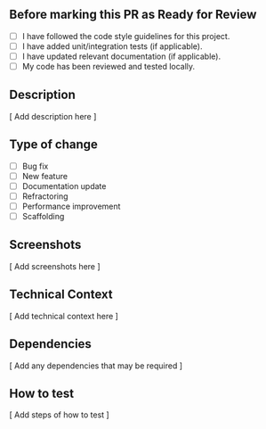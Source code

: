 ## Before marking this PR as Ready for Review
 
- [ ] I have followed the code style guidelines for this project.
- [ ] I have added unit/integration tests (if applicable).
- [ ] I have updated relevant documentation (if applicable).
- [ ] My code has been reviewed and tested locally.
 
## Description
 
[ Add description here ]
 
## Type of change
 
- [ ] Bug fix
- [ ] New feature
- [ ] Documentation update
- [ ] Refractoring
- [ ] Performance improvement
- [ ] Scaffolding
 
## Screenshots
 
[ Add screenshots here ]
 
## Technical Context
 
[ Add technical context here ]
 
## Dependencies
 
[ Add any dependencies that may be required ]
 
## How to test
 
[ Add steps of how to test ]